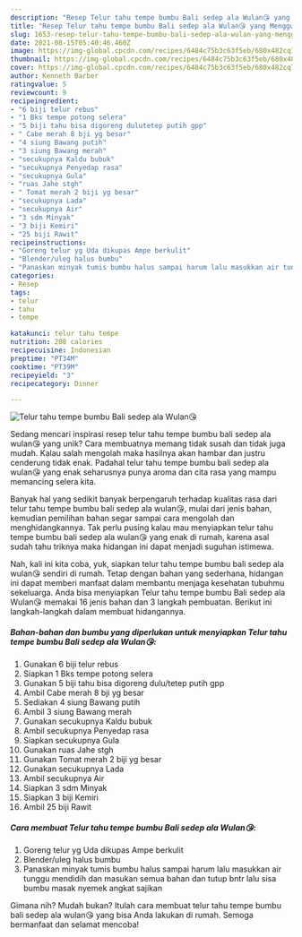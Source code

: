 ```yaml
---
description: "Resep Telur tahu tempe bumbu Bali sedep ala Wulan😘 yang Menggugah Selera"
title: "Resep Telur tahu tempe bumbu Bali sedep ala Wulan😘 yang Menggugah Selera"
slug: 1653-resep-telur-tahu-tempe-bumbu-bali-sedep-ala-wulan-yang-menggugah-selera
date: 2021-08-15T05:40:46.460Z
image: https://img-global.cpcdn.com/recipes/6484c75b3c63f5eb/680x482cq70/telur-tahu-tempe-bumbu-bali-sedep-ala-wulan-foto-resep-utama.jpg
thumbnail: https://img-global.cpcdn.com/recipes/6484c75b3c63f5eb/680x482cq70/telur-tahu-tempe-bumbu-bali-sedep-ala-wulan-foto-resep-utama.jpg
cover: https://img-global.cpcdn.com/recipes/6484c75b3c63f5eb/680x482cq70/telur-tahu-tempe-bumbu-bali-sedep-ala-wulan-foto-resep-utama.jpg
author: Kenneth Barber
ratingvalue: 5
reviewcount: 9
recipeingredient:
- "6 biji telur rebus"
- "1 Bks tempe potong selera"
- "5 biji tahu bisa digoreng dulutetep putih gpp"
- " Cabe merah 8 bji yg besar"
- "4 siung Bawang putih"
- "3 siung Bawang merah"
- "secukupnya Kaldu bubuk"
- "secukupnya Penyedap rasa"
- "secukupnya Gula"
- "ruas Jahe stgh"
- " Tomat merah 2 biji yg besar"
- "secukupnya Lada"
- "secukupnya Air"
- "3 sdm Minyak"
- "3 biji Kemiri"
- "25 biji Rawit"
recipeinstructions:
- "Goreng telur yg Uda dikupas Ampe berkulit"
- "Blender/uleg halus bumbu"
- "Panaskan minyak tumis bumbu halus sampai harum lalu masukkan air tunggu mendidih dan masukan semua bahan dan tutup bntr lalu sisa bumbu masak nyemek angkat sajikan"
categories:
- Resep
tags:
- telur
- tahu
- tempe

katakunci: telur tahu tempe 
nutrition: 208 calories
recipecuisine: Indonesian
preptime: "PT34M"
cooktime: "PT39M"
recipeyield: "3"
recipecategory: Dinner

---
```



![Telur tahu tempe bumbu Bali sedep ala Wulan😘](https://img-global.cpcdn.com/recipes/6484c75b3c63f5eb/680x482cq70/telur-tahu-tempe-bumbu-bali-sedep-ala-wulan-foto-resep-utama.jpg)

Sedang mencari inspirasi resep telur tahu tempe bumbu bali sedep ala wulan😘 yang unik? Cara membuatnya memang tidak susah dan tidak juga mudah. Kalau salah mengolah maka hasilnya akan hambar dan justru cenderung tidak enak. Padahal telur tahu tempe bumbu bali sedep ala wulan😘 yang enak seharusnya punya aroma dan cita rasa yang mampu memancing selera kita.



Banyak hal yang sedikit banyak berpengaruh terhadap kualitas rasa dari telur tahu tempe bumbu bali sedep ala wulan😘, mulai dari jenis bahan, kemudian pemilihan bahan segar sampai cara mengolah dan menghidangkannya. Tak perlu pusing kalau mau menyiapkan telur tahu tempe bumbu bali sedep ala wulan😘 yang enak di rumah, karena asal sudah tahu triknya maka hidangan ini dapat menjadi suguhan istimewa.


Nah, kali ini kita coba, yuk, siapkan telur tahu tempe bumbu bali sedep ala wulan😘 sendiri di rumah. Tetap dengan bahan yang sederhana, hidangan ini dapat memberi manfaat dalam membantu menjaga kesehatan tubuhmu sekeluarga. Anda bisa menyiapkan Telur tahu tempe bumbu Bali sedep ala Wulan😘 memakai 16 jenis bahan dan 3 langkah pembuatan. Berikut ini langkah-langkah dalam membuat hidangannya.

<!--inarticleads1-->

##### Bahan-bahan dan bumbu yang diperlukan untuk menyiapkan Telur tahu tempe bumbu Bali sedep ala Wulan😘:

1. Gunakan 6 biji telur rebus
1. Siapkan 1 Bks tempe potong selera
1. Gunakan 5 biji tahu bisa digoreng dulu/tetep putih gpp
1. Ambil  Cabe merah 8 bji yg besar
1. Sediakan 4 siung Bawang putih
1. Ambil 3 siung Bawang merah
1. Gunakan secukupnya Kaldu bubuk
1. Ambil secukupnya Penyedap rasa
1. Siapkan secukupnya Gula
1. Gunakan ruas Jahe stgh
1. Gunakan  Tomat merah 2 biji yg besar
1. Gunakan secukupnya Lada
1. Ambil secukupnya Air
1. Siapkan 3 sdm Minyak
1. Siapkan 3 biji Kemiri
1. Ambil 25 biji Rawit




<!--inarticleads2-->

##### Cara membuat Telur tahu tempe bumbu Bali sedep ala Wulan😘:

1. Goreng telur yg Uda dikupas Ampe berkulit
1. Blender/uleg halus bumbu
1. Panaskan minyak tumis bumbu halus sampai harum lalu masukkan air tunggu mendidih dan masukan semua bahan dan tutup bntr lalu sisa bumbu masak nyemek angkat sajikan




Gimana nih? Mudah bukan? Itulah cara membuat telur tahu tempe bumbu bali sedep ala wulan😘 yang bisa Anda lakukan di rumah. Semoga bermanfaat dan selamat mencoba!
